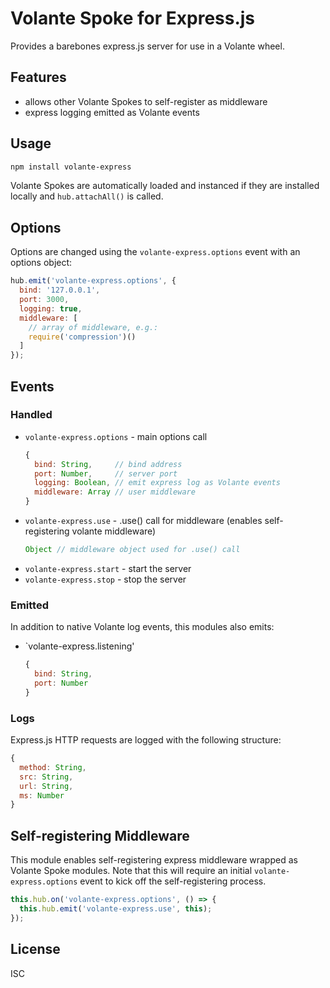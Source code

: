# Volante Spoke for Express.js

Provides a barebones express.js server for use in a Volante wheel.

## Features

- allows other Volante Spokes to self-register as middleware
- express logging emitted as Volante events

## Usage

```bash
npm install volante-express
```

Volante Spokes are automatically loaded and instanced if they are installed locally and `hub.attachAll()` is called.

## Options

Options are changed using the `volante-express.options` event with an options object:

```js
hub.emit('volante-express.options', {
  bind: '127.0.0.1',
  port: 3000,
  logging: true,
  middleware: [
    // array of middleware, e.g.:
    require('compression')()
  ]
});
```

## Events

### Handled

- `volante-express.options` - main options call
  ```js
  {
    bind: String,     // bind address
    port: Number,     // server port
    logging: Boolean, // emit express log as Volante events
    middleware: Array // user middleware
  }
  ```
- `volante-express.use` - .use() call for middleware (enables self-registering volante middleware)
  ```js
  Object // middleware object used for .use() call
  ```
- `volante-express.start` - start the server
- `volante-express.stop` - stop the server

### Emitted

In addition to native Volante log events, this modules also emits:

- `volante-express.listening'
  ```js
  {
    bind: String,
    port: Number
  }
  ```

### Logs

Express.js HTTP requests are logged with the following structure:

```js
{
  method: String,
  src: String,
  url: String,
  ms: Number
}
```

## Self-registering Middleware

This module enables self-registering express middleware wrapped as Volante Spoke modules. Note that this will require an initial `volante-express.options` event to kick off the self-registering process.

```js
this.hub.on('volante-express.options', () => {
  this.hub.emit('volante-express.use', this);
});
```

## License

ISC